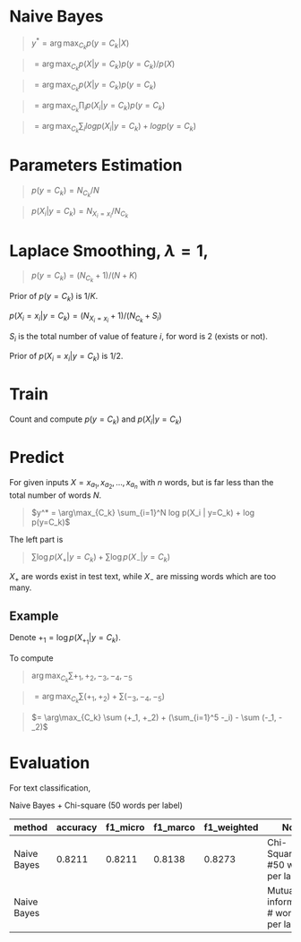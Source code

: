 # Naive Bayes

> $y^* = \arg\max_{C_k} p(y=C_k|X)$

> $= \arg\max_{C_k} p(X|y=C_k) p(y=C_k) / p(X)$

> $= \arg\max_{C_k} p(X|y=C_k) p(y=C_k)$

> $= \arg\max_{C_k} \prod_i p(X_i | y=C_k) p(y=C_k)$

> $= \arg\max_{C_k} \sum_i log p(X_i | y=C_k) + log p(y=C_k)$

# Parameters Estimation
 
> $p(y=C_k) = N_{C_k} / N$

> $p(X_i | y=C_k) = N_{X_i=x_i} / N_{C_k}$

# Laplace Smoothing, $\lambda = 1$, 

> $p(y=C_k) = (N_{C_k} + 1) / (N + K)$

Prior of $p(y=C_k)$ is $1/K$.

 $p(X_i=x_i | y=C_k) = (N_{X_i=x_i} + 1) / (N_{C_k} + S_i)$

$S_i$ is the total number of value of feature $i$, for word is 2 (exists or not).

Prior of $p(X_i=x_i | y=C_k)$ is 1/2.

# Train

Count and compute $p(y=C_k)$ and $p(X_i|y=C_k)$

# Predict

For given inputs $X={x_{a_1}, x_{a_2}, ..., x_{a_n}}$ with $n$ words, but is far less than the total number of words $N$.

> $y^* = \arg\max_{C_k} \sum_{i=1}^N log p(X_i | y=C_k) + log p(y=C_k)$ 

The left part is 

> $\sum \log p(X_{+}|y=C_k) + \sum \log p(X_{-}|y=C_k)$

$X_{+}$ are words exist in test text, while $X_{-}$ are missing words which are too many.

## Example

Denote $+_1 = \log p(X_{+_1}|y=C_k)$.

To compute 

> $\arg\max_{C_k} \sum +_1, +_2, -_3, -_4, -_5$

> $= \arg\max_{C_k} \sum (+_1, +_2)+ \sum (-_3, -_4, -_5)$

> $= \arg\max_{C_k} \sum (+_1, +_2) + (\sum_{i=1}^5 -_i) - \sum (-_1, -_2)$

# Evaluation 

For text classification, 

Naive Bayes + Chi-square (50 words per label)

|method|accuracy|f1_micro|f1_marco|f1_weighted|Note|
|---|---|---|---|---|---|
|Naive Bayes|0.8211|0.8211|0.8138|0.8273|Chi-Square, #50 words per label|
|Naive Bayes|||||Mutual information, # words per label|
